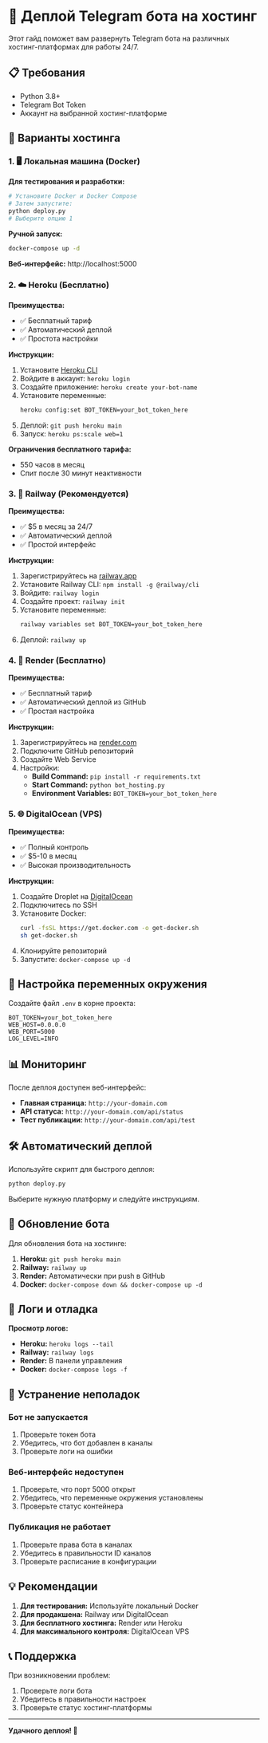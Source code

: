 # 🚀 Деплой Telegram бота на хостинг

Этот гайд поможет вам развернуть Telegram бота на различных хостинг-платформах для работы 24/7.

## 📋 Требования

- Python 3.8+
- Telegram Bot Token
- Аккаунт на выбранной хостинг-платформе

## 🎯 Варианты хостинга

### 1. 🖥️ Локальная машина (Docker)

**Для тестирования и разработки:**

```bash
# Установите Docker и Docker Compose
# Затем запустите:
python deploy.py
# Выберите опцию 1
```

**Ручной запуск:**
```bash
docker-compose up -d
```

**Веб-интерфейс:** http://localhost:5000

### 2. ☁️ Heroku (Бесплатно)

**Преимущества:**
- ✅ Бесплатный тариф
- ✅ Автоматический деплой
- ✅ Простота настройки

**Инструкции:**
1. Установите [Heroku CLI](https://devcenter.heroku.com/articles/heroku-cli)
2. Войдите в аккаунт: `heroku login`
3. Создайте приложение: `heroku create your-bot-name`
4. Установите переменные:
   ```bash
   heroku config:set BOT_TOKEN=your_bot_token_here
   ```
5. Деплой: `git push heroku main`
6. Запуск: `heroku ps:scale web=1`

**Ограничения бесплатного тарифа:**
- 550 часов в месяц
- Спит после 30 минут неактивности

### 3. 🚂 Railway (Рекомендуется)

**Преимущества:**
- ✅ $5 в месяц за 24/7
- ✅ Автоматический деплой
- ✅ Простой интерфейс

**Инструкции:**
1. Зарегистрируйтесь на [railway.app](https://railway.app)
2. Установите Railway CLI: `npm install -g @railway/cli`
3. Войдите: `railway login`
4. Создайте проект: `railway init`
5. Установите переменные:
   ```bash
   railway variables set BOT_TOKEN=your_bot_token_here
   ```
6. Деплой: `railway up`

### 4. 🎨 Render (Бесплатно)

**Преимущества:**
- ✅ Бесплатный тариф
- ✅ Автоматический деплой из GitHub
- ✅ Простая настройка

**Инструкции:**
1. Зарегистрируйтесь на [render.com](https://render.com)
2. Подключите GitHub репозиторий
3. Создайте Web Service
4. Настройки:
   - **Build Command:** `pip install -r requirements.txt`
   - **Start Command:** `python bot_hosting.py`
   - **Environment Variables:** `BOT_TOKEN=your_bot_token_here`

### 5. 🌐 DigitalOcean (VPS)

**Преимущества:**
- ✅ Полный контроль
- ✅ $5-10 в месяц
- ✅ Высокая производительность

**Инструкции:**
1. Создайте Droplet на [DigitalOcean](https://digitalocean.com)
2. Подключитесь по SSH
3. Установите Docker:
   ```bash
   curl -fsSL https://get.docker.com -o get-docker.sh
   sh get-docker.sh
   ```
4. Клонируйте репозиторий
5. Запустите: `docker-compose up -d`

## 🔧 Настройка переменных окружения

Создайте файл `.env` в корне проекта:

```env
BOT_TOKEN=your_bot_token_here
WEB_HOST=0.0.0.0
WEB_PORT=5000
LOG_LEVEL=INFO
```

## 📊 Мониторинг

После деплоя доступен веб-интерфейс:

- **Главная страница:** `http://your-domain.com`
- **API статуса:** `http://your-domain.com/api/status`
- **Тест публикации:** `http://your-domain.com/api/test`

## 🛠️ Автоматический деплой

Используйте скрипт для быстрого деплоя:

```bash
python deploy.py
```

Выберите нужную платформу и следуйте инструкциям.

## 🔄 Обновление бота

Для обновления бота на хостинге:

1. **Heroku:** `git push heroku main`
2. **Railway:** `railway up`
3. **Render:** Автоматически при push в GitHub
4. **Docker:** `docker-compose down && docker-compose up -d`

## 📝 Логи и отладка

**Просмотр логов:**
- **Heroku:** `heroku logs --tail`
- **Railway:** `railway logs`
- **Render:** В панели управления
- **Docker:** `docker-compose logs -f`

## 🚨 Устранение неполадок

### Бот не запускается
1. Проверьте токен бота
2. Убедитесь, что бот добавлен в каналы
3. Проверьте логи на ошибки

### Веб-интерфейс недоступен
1. Проверьте, что порт 5000 открыт
2. Убедитесь, что переменные окружения установлены
3. Проверьте статус контейнера

### Публикация не работает
1. Проверьте права бота в каналах
2. Убедитесь в правильности ID каналов
3. Проверьте расписание в конфигурации

## 💡 Рекомендации

1. **Для тестирования:** Используйте локальный Docker
2. **Для продакшена:** Railway или DigitalOcean
3. **Для бесплатного хостинга:** Render или Heroku
4. **Для максимального контроля:** DigitalOcean VPS

## 📞 Поддержка

При возникновении проблем:
1. Проверьте логи бота
2. Убедитесь в правильности настроек
3. Проверьте статус хостинг-платформы

---

**Удачного деплоя! 🚀**
